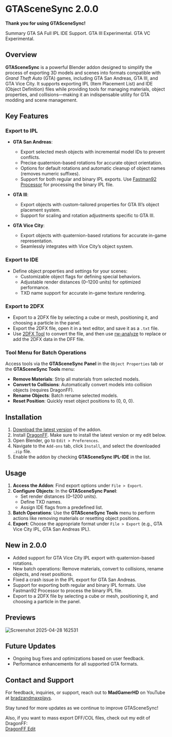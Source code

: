 # GTASceneSync 2.0.0

**Thank you for using GTASceneSync!**

Summary
GTA SA Full IPL IDE Support.
GTA III Experimental.
GTA VC Experimental.

## Overview  
**GTASceneSync** is a powerful Blender addon designed to simplify the process of exporting 3D models and scenes into formats compatible with *Grand Theft Auto* (GTA) games, including GTA San Andreas, GTA III, and GTA Vice City. It supports exporting IPL (Item Placement List) and IDE (Object Definition) files while providing tools for managing materials, object properties, and collisions—making it an indispensable utility for GTA modding and scene management.

## Key Features  

### **Export to IPL**  
- **GTA San Andreas**:  
  - Export selected mesh objects with incremental model IDs to prevent conflicts.  
  - Precise quaternion-based rotations for accurate object orientation.  
  - Options for default rotations and automatic cleanup of object names (removes numeric suffixes).  
  - Support for both regular and binary IPL exports. Use [Fastman92 Processor](https://gtaforums.com/topic/857375-fastman92-processor/) for processing the binary IPL file.

- **GTA III**:  
  - Export objects with custom-tailored properties for GTA III’s object placement system.  
  - Support for scaling and rotation adjustments specific to GTA III.  

- **GTA Vice City**:  
  - Export objects with quaternion-based rotations for accurate in-game representation.  
  - Seamlessly integrates with Vice City’s object system.  

### **Export to IDE**  
- Define object properties and settings for your scenes:  
  - Customizable object flags for defining special behaviors.  
  - Adjustable render distances (0–1200 units) for optimized performance.  
  - TXD name support for accurate in-game texture rendering.

### **Export to 2DFX**
- Export to a 2DFX file by selecting a cube or mesh, positioning it, and choosing a particle in the panel.  
- Export the 2DFX file, open it in a text editor, and save it as a `.txt` file.  
- Use [2DFX Tool](https://github.com/MadGamerHD/2DFX-Tool) to convert the file, and then use [rw-analyze](https://github.com/andrenanninga/mashed/tree/master/tools/rw-analyze) to replace or add the 2DFX data in the DFF file.

### **Tool Menu for Batch Operations**  
Access tools via the **GTASceneSync Panel** in the `Object Properties` tab or the **GTASceneSync Tools** menu:  
- **Remove Materials**: Strip all materials from selected models.  
- **Convert to Collisions**: Automatically convert models into collision objects (requires DragonFF).  
- **Rename Objects**: Batch rename selected models.  
- **Reset Position**: Quickly reset object positions to (0, 0, 0).  

## Installation  
1. [Download the latest version](https://github.com/MadGamerHD/GTASceneSync/archive/refs/heads/main.zip) of the addon.
2. Install [DragonFF](https://github.com/Parik27/DragonFF). Make sure to install the latest version or my edit below.  
3. Open Blender, go to `Edit > Preferences`.  
4. Navigate to the `Add-ons` tab, click `Install`, and select the downloaded `.zip` file.  
5. Enable the addon by checking **GTASceneSync IPL-IDE** in the list.

## Usage  
1. **Access the Addon**: Find export options under `File > Export`.  
2. **Configure Objects**: In the **GTASceneSync Panel**:  
   - Set render distances (0–1200 units).  
   - Define TXD names.  
   - Assign IDE flags from a predefined list.  
3. **Batch Operations**: Use the **GTASceneSync Tools** menu to perform actions like removing materials or resetting object positions.  
4. **Export**: Choose the appropriate format under `File > Export` (e.g., GTA Vice City IPL, GTA San Andreas IPL).

## New in 2.0.0  
- Added support for GTA Vice City IPL export with quaternion-based rotations.  
- New batch operations: Remove materials, convert to collisions, rename objects, and reset positions.  
- Fixed a crash issue in the IPL export for GTA San Andreas.  
- Support for exporting both regular and binary IPL formats. Use Fastman92 Processor to process the binary IPL file.
- Export to a 2DFX file by selecting a cube or mesh, positioning it, and choosing a particle in the panel.  

## Previews
![Screenshot 2025-04-28 162531](https://github.com/user-attachments/assets/96cf2f99-d6db-4573-9a14-0c6eaaebaa42)


## Future Updates  
- Ongoing bug fixes and optimizations based on user feedback.  
- Performance enhancements for all supported GTA formats.

## Contact and Support  
For feedback, inquiries, or support, reach out to **MadGamerHD** on YouTube at [bradzandmaxplays](https://www.youtube.com/@bradzandmaxplays).  

Stay tuned for more updates as we continue to improve GTASceneSync!

Also, if you want to mass export DFF/COL files, check out my edit of DragonFF:  
[DragonFF Edit](https://github.com/MadGamerHD/DragonFF-Edit)
